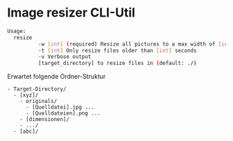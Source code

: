# Image resizer CLI-Util

```bash
Usage: 
  resize
          -w [int] (required) Resize all pictures to a max width of [int]
          -t [int] Only resize files older than [int] seconds
          -v Verbose output
          [target_directory] to resize files in (default: ./)
```

Erwartet folgende Ordner-Struktur

```
- Target-Directory/
  - [xyz]/
    - originals/
      - [Quelldatei].jpg ...
      - [Quelldateien].png ...
    - [dimensionen]/
    - .../
  - [abc]/
```
